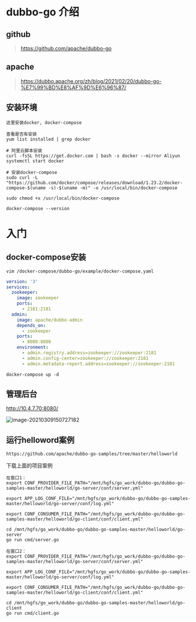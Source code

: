 # dubbo-go 介绍

## github

> https://github.com/apache/dubbo-go

## apache

> https://dubbo.apache.org/zh/blog/2021/02/20/dubbo-go-%E7%99%BD%E8%AF%9D%E6%96%87/



## 安装环境

```shell
这里安装docker, docker-compose

查看是否有安装
yum list installed | grep docker

# 阿里云脚本安装
curl -fsSL https://get.docker.com | bash -s docker --mirror Aliyun
systemctl start docker

# 安装docker-compose
sudo curl -L "https://github.com/docker/compose/releases/download/1.23.2/docker-compose-$(uname -s)-$(uname -m)" -o /usr/local/bin/docker-compose

sudo chmod +x /usr/local/bin/docker-compose

docker-compose --version
```



# 入门

## docker-compose安装

```
vim /docker-compose/dubbo-go/example/docker-compose.yaml
```



```yaml
version: '3'
services:
  zookeeper:
    image: zookeeper
    ports:
      - 2181:2181
  admin:
    image: apache/dubbo-admin
    depends_on:
      - zookeeper
    ports:
      - 8080:8080
    environment:
      - admin.registry.address=zookeeper://zookeeper:2181
      - admin.config-center=zookeeper://zookeeper:2181
      - admin.metadata-report.address=zookeeper://zookeeper:2181
```

```
docker-compose up -d
```



## 管理后台

http://10.4.7.70:8080/

 ![image-20210309150727182](F:\self_dev_node\AAAAA笔记\开发课程\云原生\images\image-20210309150727182.png)



## 运行helloword案例

```
https://github.com/apache/dubbo-go-samples/tree/master/helloworld
```

下载上面的项目案例

```shell
在窗口1：
export CONF_PROVIDER_FILE_PATH="/mnt/hgfs/go_work/dubbo-go/dubbo-go-samples-master/helloworld/go-server/conf/server.yml"

export APP_LOG_CONF_FILE="/mnt/hgfs/go_work/dubbo-go/dubbo-go-samples-master/helloworld/go-server/conf/log.yml"

export CONF_CONSUMER_FILE_PATH="/mnt/hgfs/go_work/dubbo-go/dubbo-go-samples-master/helloworld/go-client/conf/client.yml"

cd /mnt/hgfs/go_work/dubbo-go/dubbo-go-samples-master/helloworld/go-server
go run cmd/server.go
```



```shell
在窗口2：
export CONF_PROVIDER_FILE_PATH="/mnt/hgfs/go_work/dubbo-go/dubbo-go-samples-master/helloworld/go-server/conf/server.yml"

export APP_LOG_CONF_FILE="/mnt/hgfs/go_work/dubbo-go/dubbo-go-samples-master/helloworld/go-server/conf/log.yml"

export CONF_CONSUMER_FILE_PATH="/mnt/hgfs/go_work/dubbo-go/dubbo-go-samples-master/helloworld/go-client/conf/client.yml"

cd /mnt/hgfs/go_work/dubbo-go/dubbo-go-samples-master/helloworld/go-client
go run cmd/client.go
```

